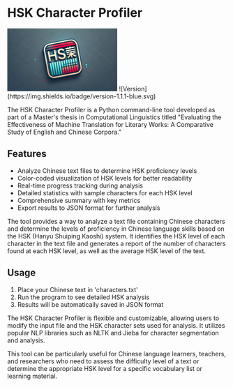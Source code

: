 # HSK Character Profiler
<img src="logo.webp" width=50% height=50%>
![Version](https://img.shields.io/badge/version-1.1.1-blue.svg)

The HSK Character Profiler is a Python command-line tool developed as part of a Master's thesis in Computational Linguistics titled "Evaluating the Effectiveness of Machine Translation for Literary Works: A Comparative Study of English and Chinese Corpora."

## Features

- Analyze Chinese text files to determine HSK proficiency levels
- Color-coded visualization of HSK levels for better readability
- Real-time progress tracking during analysis
- Detailed statistics with sample characters for each HSK level
- Comprehensive summary with key metrics
- Export results to JSON format for further analysis

The tool provides a way to analyze a text file containing Chinese characters and determine the levels of proficiency in Chinese language skills based on the HSK (Hanyu Shuiping Kaoshi) system. It identifies the HSK level of each character in the text file and generates a report of the number of characters found at each HSK level, as well as the average HSK level of the text.

## Usage

1. Place your Chinese text in 'characters.txt'
2. Run the program to see detailed HSK analysis
3. Results will be automatically saved in JSON format

The HSK Character Profiler is flexible and customizable, allowing users to modify the input file and the HSK character sets used for analysis. It utilizes popular NLP libraries such as NLTK and Jieba for character segmentation and analysis.

This tool can be particularly useful for Chinese language learners, teachers, and researchers who need to assess the difficulty level of a text or determine the appropriate HSK level for a specific vocabulary list or learning material.
